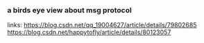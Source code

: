 
### a birds eye view about msg protocol 

links: 
  https://blog.csdn.net/qq_19004627/article/details/79802685
  https://blog.csdn.net/happytofly/article/details/80123057
